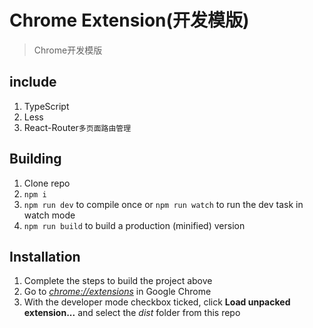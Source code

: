 # Chrome Extension(开发模版)

> Chrome开发模版

## include

1. TypeScript
2. Less
3. React-Router`多页面路由管理`

## Building

1. Clone repo
2. `npm i`
3. `npm run dev` to compile once or `npm run watch` to run the dev task in watch mode
4. `npm run build` to build a production (minified) version

## Installation

1. Complete the steps to build the project above
2. Go to [_chrome://extensions_](chrome://extensions) in Google Chrome
3. With the developer mode checkbox ticked, click **Load unpacked extension...** and select the _dist_ folder from this
   repo
